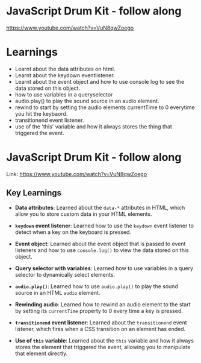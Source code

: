 # JavaScript Drum Kit - follow along
https://www.youtube.com/watch?v=VuN8qwZoego

# Learnings
- Learnt about the data attributes on html.
- Learnt about the keydown eventlistener.
- Learnt about the event object and how to use console log to see the data stored on this object.
- how to use variables in a queryselector
- audio.play() to play the sound source in an audio element.
- rewind to start by setting the audio elements currentTime to 0 everytime you hit the keybaord.
- transitionend event listener.
- use of the 'this' variable and how it always stores the thing that triggered the event.


# JavaScript Drum Kit - follow along

Link: https://www.youtube.com/watch?v=VuN8qwZoego

## Key Learnings

- **Data attributes**: Learned about the `data-*` attributes in HTML, which allow you to store custom data in your HTML elements.

- **`keydown` event listener**: Learned how to use the `keydown` event listener to detect when a key on the keyboard is pressed.

- **Event object**: Learned about the event object that is passed to event listeners and how to use `console.log()` to view the data stored on this object.

- **Query selector with variables**: Learned how to use variables in a query selector to dynamically select elements.

- **`audio.play()`**: Learned how to use `audio.play()` to play the sound source in an HTML `audio` element.

- **Rewinding audio**: Learned how to rewind an audio element to the start by setting its `currentTime` property to 0 every time a key is pressed.

- **`transitionend` event listener**: Learned about the `transitionend` event listener, which fires when a CSS transition on an element has ended.

- **Use of `this` variable**: Learned about the `this` variable and how it always stores the element that triggered the event, allowing you to manipulate that element directly.
